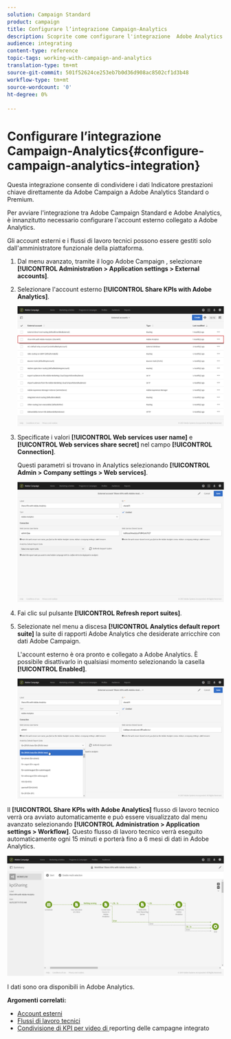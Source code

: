 ```yaml
---
solution: Campaign Standard
product: campaign
title: Configurare l’integrazione Campaign-Analytics
description: Scoprite come configurare l'integrazione  Adobe Analytics per iniziare a misurare il successo delle comunicazioni e-mail.
audience: integrating
content-type: reference
topic-tags: working-with-campaign-and-analytics
translation-type: tm+mt
source-git-commit: 501f52624ce253eb7b0d36d908ac8502cf1d3b48
workflow-type: tm+mt
source-wordcount: '0'
ht-degree: 0%

---
```



# Configurare l’integrazione Campaign-Analytics{#configure-campaign-analytics-integration}

Questa integrazione consente di condividere i dati Indicatore prestazioni chiave direttamente da  Adobe Campaign a  Adobe Analytics Standard o Premium.

Per avviare l&#39;integrazione tra  Adobe Campaign Standard e  Adobe Analytics, è innanzitutto necessario configurare l&#39;account esterno collegato a  Adobe Analytics.

Gli account esterni e i flussi di lavoro tecnici possono essere gestiti solo dall&#39;amministratore funzionale della piattaforma.

1. Dal menu avanzato, tramite il logo Adobe Campaign , selezionare **[!UICONTROL Administration > Application settings > External accounts]**.
1. Selezionare l&#39;account esterno **[!UICONTROL Share KPIs with Adobe Analytics]**.

   ![](assets/analytics_2.png)

1. Specificate i valori **[!UICONTROL Web services user name]** e **[!UICONTROL Web services share secret]** nel campo **[!UICONTROL Connection]**.

   Questi parametri si trovano in Analytics selezionando **[!UICONTROL Admin > Company settings > Web services]**.

   ![](assets/analytics_1.png)

1. Fai clic sul pulsante **[!UICONTROL Refresh report suites]**.
1. Selezionate nel menu a discesa **[!UICONTROL Analytics default report suite]** la suite di rapporti Adobe Analytics  che desiderate arricchire con  dati Adobe Campaign.

   L&#39;account esterno è ora pronto e collegato a  Adobe Analytics. È possibile disattivarlo in qualsiasi momento selezionando la casella **[!UICONTROL Enabled]**.

   ![](assets/analytics.png)

Il **[!UICONTROL Share KPIs with Adobe Analytics]** flusso di lavoro tecnico verrà ora avviato automaticamente e può essere visualizzato dal menu avanzato selezionando **[!UICONTROL Administration > Application settings > Workflow]**. Questo flusso di lavoro tecnico verrà eseguito automaticamente ogni 15 minuti e porterà fino a 6 mesi di dati in  Adobe Analytics.

![](assets/analytics_3.png)

I dati sono ora disponibili in  Adobe Analytics.

**Argomenti correlati:**

* [Account esterni](../../administration/using/external-accounts.md)
* [Flussi di lavoro tecnici](../../administration/using/technical-workflows.md)
* [Condivisione di KPI per video di ](https://helpx.adobe.com/it/marketing-cloud/how-to/email-marketing.html) reporting delle campagne integrato

